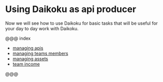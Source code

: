 # Using Daikoku as api producer

Now we will see how to use Daikoku for basic tasks that will be useful for your day to day work with Daikoku.


@@@ index

* [managing apis](./1-apis.md)
* [managing teams members](./2-members.md)
* [managing assets](./3-assets.md)
* [team income](./4-income.md)

@@@
